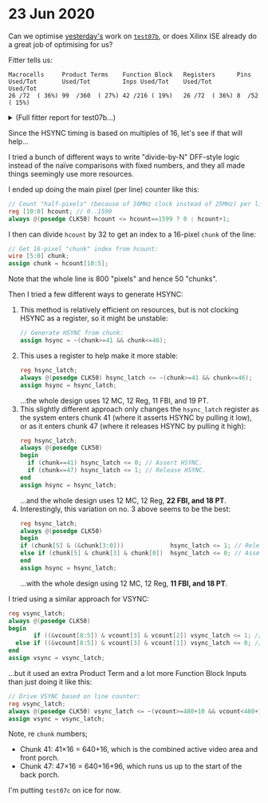 # 23 Jun 2020

Can we optimise [yesterday's](0034-2020-06-22.md) work on [`test07b`](https://github.com/algofoogle/sandpit/tree/master/fpga/XC9572XL/test07/t07b), or does Xilinx ISE already do a great job of optimising for us?

Fitter tells us:

```
Macrocells     Product Terms    Function Block   Registers      Pins           
Used/Tot       Used/Tot         Inps Used/Tot    Used/Tot       Used/Tot       
26 /72  ( 36%) 99  /360  ( 27%) 42 /216 ( 19%)   26 /72  ( 36%) 8  /52  ( 15%)
```

<details>
<summary>(Full fitter report for test07b...)</summary>

```
cpldfit:  version P.20131013                        Xilinx Inc.
                                  Fitter Report
Design Name: test07b                             Date:  6-21-2020,  1:13PM
Device Used: XC9572XL-7-VQ64
Fitting Status: Successful

*************************  Mapped Resource Summary  **************************

Macrocells     Product Terms    Function Block   Registers      Pins           
Used/Tot       Used/Tot         Inps Used/Tot    Used/Tot       Used/Tot       
26 /72  ( 36%) 99  /360  ( 27%) 42 /216 ( 19%)   26 /72  ( 36%) 8  /52  ( 15%)

** Function Block Resources **

Function    Mcells      FB Inps     Pterms      IO          
Block       Used/Tot    Used/Tot    Used/Tot    Used/Tot    
FB1          16/18       21/54       51/90       1/13
FB2           1/18        0/54        0/90       0/13
FB3           0/18        0/54        0/90       1/14
FB4           9/18       21/54       48/90       6/12
             -----       -----       -----      -----    
             26/72       42/216      99/360      8/52 

* - Resource is exhausted

** Global Control Resources **

Signal 'CLK50' mapped onto global clock net GCK3.
Global output enable net(s) unused.
Global set/reset net(s) unused.

** Pin Resources **

Signal Type    Required     Mapped  |  Pin Type            Used    Total 
------------------------------------|------------------------------------
Input         :    2           2    |  I/O              :     7      46
Output        :    5           5    |  GCK/IO           :     1       3
Bidirectional :    0           0    |  GTS/IO           :     0       2
GCK           :    1           1    |  GSR/IO           :     0       1
GTS           :    0           0    |
GSR           :    0           0    |
                 ----        ----
        Total      8           8
```
</details>

Since the HSYNC timing is based on multiples of 16, let's see if that will help...

I tried a bunch of different ways to write "divide-by-N" DFF-style logic instead of the naïve comparisons with fixed numbers, and they all made things seemingly use more resources.

I ended up doing the main pixel (per line) counter like this:

```verilog
// Count "half-pixels" (because of 50MHz clock instead of 25MHz) per line:
reg [10:0] hcount; // 0..1599
always @(posedge CLK50) hcount <= hcount==1599 ? 0 : hcount+1;
```

I then can divide `hcount` by 32 to get an index to a 16-pixel `chunk` of the line:

```verilog
// Get 16-pixel "chunk" index from hcount:
wire [5:0] chunk;
assign chunk = hcount[10:5];
```

Note that the whole line is 800 "pixels" and hence 50 "chunks".

Then I tried a few different ways to generate HSYNC:
1.  This method is relatively efficient on resources, but is not clocking HSYNC as a register, so it might be unstable:
    ```verilog
    // Generate HSYNC from chunk:
    assign hsync = ~(chunk>=41 && chunk<=46);
    ```
2.  This uses a register to help make it more stable:
    ```verilog
    reg hsync_latch;
    always @(posedge CLK50) hsync_latch <= ~(chunk>=41 && chunk<=46);
    assign hsync = hsync_latch;
    ```
    ...the whole design uses 12 MC, 12 Reg, 11 FBI, and 19 PT.
3.  This slightly different approach only changes the `hsync_latch` register as the system enters chunk 41 (where it asserts HSYNC by pulling it low), or as it enters chunk 47 (where it releases HSYNC by pulling it high):
    ```verilog
    reg hsync_latch;
    always @(posedge CLK50)
    begin
      if (chunk==41) hsync_latch <= 0; // Assert HSYNC.
      if (chunk==47) hsync_latch <= 1; // Release HSYNC.
    end
    assign hsync = hsync_latch;
    ```
    ...and the whole design uses 12 MC, 12 Reg, **22 FBI, and 18 PT**.
4.  Interestingly, this variation on no. 3 above seems to be the best:
    ```verilog
    reg hsync_latch;
    always @(posedge CLK50)
    begin
    if (chunk[5] & (&chunk[3:0]))             hsync_latch <= 1; // Release HSYNC.
    else if (chunk[5] & chunk[3] & chunk[0])  hsync_latch <= 0; // Assert HSYNC.
    end
    assign hsync = hsync_latch;
    ```
    ...with the whole design using 12 MC, 12 Reg, **11 FBI, and 18 PT**.

I tried using a similar approach for VSYNC:

```verilog
reg vsync_latch;
always @(posedge CLK50)
begin
       if ((&vcount[8:5]) & vcount[3] & vcount[2]) vsync_latch <= 1; // Release VSYNC if we hit line 492.
  else if ((&vcount[8:5]) & vcount[3] & vcount[1]) vsync_latch <= 0; // Assert VSYNC if we hit line 490.
end
assign vsync = vsync_latch;
```

...but it used an extra Product Term and a lot more Function Block Inputs than just doing it like this:

```verilog
// Drive VSYNC based on line counter:
reg vsync_latch;
always @(posedge CLK50) vsync_latch <= ~(vcount>=480+10 && vcount<480+10+2);
assign vsync = vsync_latch;
```

Note, re `chunk` numbers;
*   Chunk 41: 41&times;16 = 640+16, which is the combined active video area and front porch.
*   Chunk 47: 47&times;16 = 640+16+96, which runs us up to the start of the back porch.

I'm putting `test07c` on ice for now.
